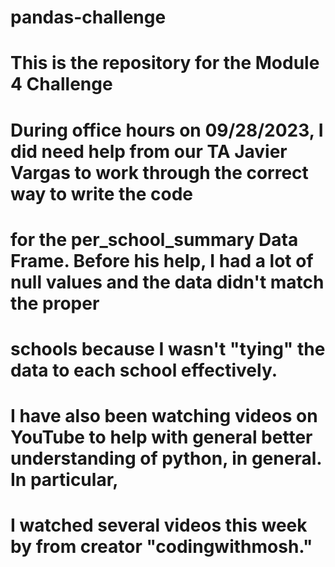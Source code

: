 # pandas-challenge
# This is the repository for the Module 4 Challenge
# During office hours on 09/28/2023, I did need help from our TA Javier Vargas to work through the correct way to write the code
# for the per_school_summary Data Frame.  Before his help, I had a lot of null values and the data didn't match the proper
# schools because I wasn't "tying" the data to each school effectively.
# I have also been watching videos on YouTube to help with general better understanding of python, in general.  In particular, 
# I watched several videos this week by from creator "codingwithmosh."
